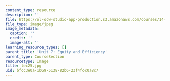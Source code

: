 ```yaml
---
content_type: resource
description: ''
file: https://ol-ocw-studio-app-production.s3.amazonaws.com/courses/14-01sc-principles-of-microeconomics-fall-2011/bfcc3e0a1b69513882b623f4fcc0a8c7_lec25.jpg
file_type: image/jpeg
image_metadata:
  caption: ''
  credit: ''
  image-alt: ''
learning_resource_types: []
parent_title: 'Unit 7: Equity and Efficiency'
parent_type: CourseSection
resourcetype: Image
title: lec25.jpg
uid: bfcc3e0a-1b69-5138-82b6-23f4fcc0a8c7
---
```

